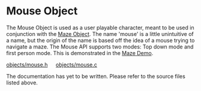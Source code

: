 # Mouse Object

The Mouse Object is used as a user playable character, meant to be used in conjunction with the [Maze Object](maze.md). The name 'mouse' is a little unintuitive of a name, but the origin of the name is based off the idea of a mouse trying to navigate a maze. The Mouse API supports two modes: Top down mode and first person mode. This is demonstrated in the [Maze Demo](https://stephen010x.github.io/projects/webgl-c-frame/maze).

[objects/mouse.h](/src/objects/mouse.h) &emsp; [objects/mouse.c](/src/objects/mouse.c)

The documentation has yet to be written. Please refer to the source files listed above.
